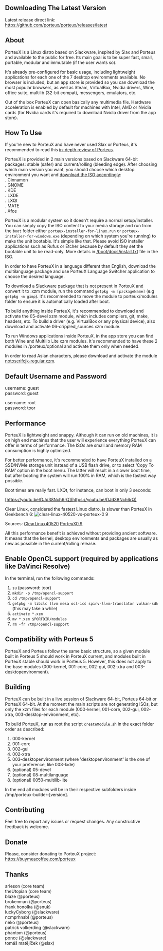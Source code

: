 ## Downloading The Latest Version

Latest release direct link: https://github.com/porteux/porteux/releases/latest

## About

PorteuX is a Linux distro based on Slackware, inspired by Slax and Porteus and available to the public for free. Its main goal is to be super fast, small, portable, modular and immutable (if the user wants so).

It's already pre-configured for basic usage, including lightweight applications for each one of the 7 desktop environments available. No browser is included, but an app store is provided so you can download the most popular browsers, as well as Steam, VirtualBox, Nvidia drivers, Wine, office suite, multilib (32-bit compat), messengers, emulators, etc.

Out of the box PorteuX can open basically any multimedia file. Hardware acceleration is enabled by default for machines with Intel, AMD or Nvidia cards (for Nvidia cards it's required to download Nvidia driver from the app store).

## How To Use

If you're new to PorteuX and have never used Slax or Porteus, it's recommended to read this [in-depth review of Porteus](https://medium.com/@fulalas/porteus-5-review-a-different-and-powerful-linux-distro-33df8789a758).

PorteuX is provided in 2 main versions based on Slackware 64-bit packages: stable (safer) and current/rolling (bleeding edge). After choosing which main version you want, you should choose which desktop environment you want and [download the ISO accordingly](https://github.com/porteux/porteux/releases/latest): <br />
. Cinnamon<br />
. GNOME<br />
. KDE<br />
. LXDE<br />
. LXQt<br />
. MATE<br />
. Xfce<br />

PorteuX is a modular system so it doesn't require a normal setup/installer. You can simply copy the ISO content to your media storage and run from the `boot` folder either `porteux-installer-for-linux.run` or `porteux-installer-for-windows.exe` (depending on which system you're running) to make the unit bootable. It's simple like that. Please avoid ISO installer applications such as Rufus or Etcher because by default they set the bootable unit to be read-only. More details in [/boot/docs/install.txt](https://github.com/porteux/porteux/blob/main/boot/boot/docs/install.txt) file in the ISO.

In order to have PorteuX in a language different than English, download the multilanguage package and use PorteuX Language Switcher application to choose the desired language.

To download a Slackware package that is not present in PorteuX and convert it to .xzm module, run the command `getpkg -m [packageName]` (e.g `getpkg -m gimp`). It's recommended to move the module to porteux/modules folder to ensure it is automatically loaded after boot.

To build anything inside PorteuX, it's recommended to download and activate the 05-devel xzm module, which includes compilers, git, make, headers, etc. To build a driver (e.g. VirtualBox or any physical device), also download and activate 06-crippled_sources xzm module.

To run Windows applications inside PorteuX, in the app store you can find both Wine and Multilib Lite xzm modules. It's recommended to have these 2 modules in /porteux/optional and activate them only when needed.

In order to read Asian characters, please download and activate the module [notoserifcjk-regular.xzm](https://github.com/porteux/porteux/raw/main/extras/notoserifcjk-regular.xzm).

## Default Username and Password

username: guest<br />
password: guest<br />

username: root<br />
password: toor<br />

## Performance

PorteuX is lightweight and snappy. Although it can run on old machines, it is on high end machines that the user will experience everything PorteuX can offer in terms of performance. The ISOs are small and memory RAM consumption is highly optimized.

For better performance, it's recommended to have PorteuX installed on a SSD/NVMe storage unit instead of a USB flash drive, or to select 'Copy To RAM' option in the boot menu. The latter will result in a slower boot time, but after booting the system will run 100% in RAM, which is the fastest way possible.

Boot times are really fast. LXQt, for instance, can boot in only 3 seconds:

[https://youtu.be/DJd38Nch6rQ](https://youtu.be/DJd38Nch6rQ)

Clear Linux, considered the fastest Linux distro, is slower than PorteuX in Geekbench 6:
![clear-linux-40520-vs-porteux-0 9](https://github.com/porteux/porteux/assets/126424580/8ff3cb62-91a0-4171-8c05-133e75845c6b)

Sources:
[ClearLinux40520](https://browser.geekbench.com/v6/cpu/4073056)
[PorteuX0.9](https://browser.geekbench.com/v6/cpu/4087178)

All this performance benefit is achieved without providing ancient software. It means that the kernel, desktop environments and packages are usually as new as possible in the current/rolling release.

## Enable OpenCL support (required by applications like DaVinci Resolve)

In the terminal, run the following commands: <br />
1. `su` (password: toor) <br />
2. `mkdir -p /tmp/opencl-support` <br />
3. `cd /tmp/opencl-support` <br />
4. `getpkg -m libclc llvm mesa ocl-icd spirv-llvm-translator vulkan-sdk` (this may take a while) <br />
5. `activate *.xzm` <br />
6. `mv *.xzm $PORTDIR/modules` <br />
7. `rm -fr /tmp/opencl-support` <br />

## Compatibility with Porteus 5

PorteuX and Porteus follow the same basic structure, so a given module built in Porteus 5 should work in PorteuX current, and modules built in PorteuX stable should work in Porteus 5. However, this does not apply to the base modules (000-kernel, 001-core, 002-gui, 002-xtra and 003-desktopenvironment).

## Building

PorteuX can be built in a live session of Slackware 64-bit, Porteus 64-bit or PorteuX 64-bit. At the moment the main scripts are not generating ISOs, but only the xzm files for each module (000-kernel, 001-core, 002-gui, 002-xtra, 003-desktop-environment, etc).

To build PorteuX, run as root the script `createModule.sh` in the exact folder order as described: <br />
1. 000-kernel<br />
2. 001-core<br />
3. 002-gui<br />
4. 002-xtra<br />
5. 003-desktopenvironment (where 'desktopenvironment' is the one of your preference, like 003-lxde)<br />
6. (optional) 05-devel<br />
7. (optional) 08-multilanguage<br />
8. (optional) 0050-multilib-lite<br />

In the end all modules will be in their respective subfolders inside /tmp/porteux-builder-[version].

## Contributing

Feel free to report any issues or request changes. Any constructive feedback is welcome.

## Donate

Please, consider donating to PorteuX project: https://buymeacoffee.com/porteux

## Thanks

arleson (core team)<br />
theUtopian (core team)<br />
blaze (@porteus)<br />
brokenman (@porteus)<br />
frank honolka (@snuk)<br />
luckyCyborg (@slackware)<br />
ncmprhnsbl (@porteus)<br />
neko (@porteus)<br />
patrick volkerding (@slackware)<br />
phantom (@porteus)<br />
ponce (@slackware)<br />
tomáš matějíček (@slax)<br />
